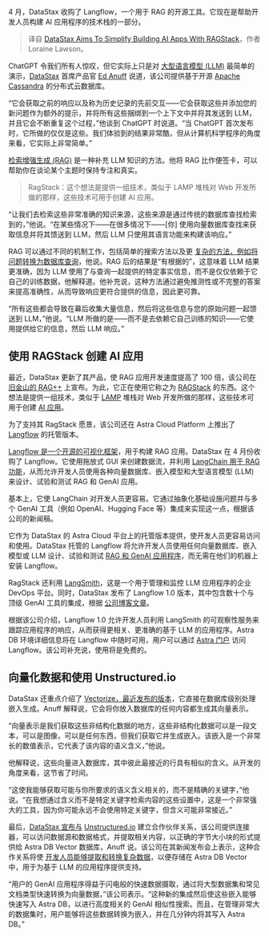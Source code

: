 
<!--
title: DataStax旨在通过RAGStack简化AI应用的构建
cover: https://cdn.thenewstack.io/media/2024/07/8063fcea-buildingaiapplications.jpg
-->

4 月，DataStax 收购了 Langflow，一个用于 RAG 的开源工具。它现在是帮助开发人员构建 AI 应用程序的技术栈的一部分。

> 译自 [DataStax Aims To Simplify Building AI Apps With RAGStack](https://thenewstack.io/datastax-aims-to-simplify-building-ai-apps-with-ragstack/)，作者 Loraine Lawson。

ChatGPT 令我们所有人惊叹，但它实际上只是对 [大型语言模型 (LLM)](https://thenewstack.io/working-with-llm-apis-dev-shares-experience-building-ai-bots/) 最简单的演示，[DataStax](https://thenewstack.io/datastax-gas-data-api-for-genai-application-development/) 首席产品官 [Ed Anuff](https://www.linkedin.com/in/edanuff/) 说道，该公司提供基于开源 [Apache Cassandra](https://thenewstack.io/why-apache-cassandra-5-0-is-a-game-changer-for-developers/) 的分布式云数据库。

“它会获取之前的响应以及称为历史记录的先前交互——它会获取这些并添加您的新问题作为额外的提示，并将所有这些捆绑到一个上下文中并将其发送到 LLM，并且它会不断重复这个过程，”他谈到 ChatGPT 时说道。“当 ChatGPT 首次发布时，它所做的仅仅是这些。我们体验到的结果非常酷，但从计算机科学程序的角度来看，它实际上非常简单。”

[检索增强生成 (RAG)](https://thenewstack.io/how-rag-architecture-overcomes-llm-limitations/) 是一种补充 LLM 知识的方法。他将 RAG 比作便签卡，可以帮助你在谈论某个主题时保持专注和真实。

> RagStack：这个想法是提供一组技术，类似于 LAMP 堆栈对 Web 开发所做的那样，这些技术可用于创建 AI 应用。

“让我们去检索这些非常准确的知识来源，这些来源是通过传统的数据库查找检索到的，”他说。“在某些情况下——在很多情况下——[你] 使用向量数据库查找来获取信息并将其馈送到 LLM，然后 LLM 只使用其语言功能来构建该响应。”

RAG 可以通过不同的机制工作，包括简单的搜索方法以及更 [复杂的方法，例如将问题转换为数据库查询](https://thenewstack.io/how-to-run-complex-queries-with-sql-in-vector-databases/)，他说。RAG 后的结果是“有根据的”，这意味着 LLM 结果更准确，因为 LLM 使用了与查询一起提供的特定事实信息，而不是仅仅依赖于它自己的训练数据，他解释道。他补充说，这种方法通过避免推测性或不完整的答案来提高准确性，从而导致响应更符合提供的信息，因此更可靠。

“所有这些都会导致在幕后收集大量信息，然后将这些信息与您的原始问题一起馈送到 LLM，”他说。“LLM 所做的是——而不是去依赖它自己训练的知识——它使用提供给它的信息，然后 LLM 响应。”

## 使用 RAGStack 创建 AI 应用

最近，DataStax 更新了其产品，使 RAG 应用开发速度提高了 100 倍，该公司在 [旧金山的 RAG++](https://www.datastax.com/press-release/datastax-to-launch-massive-new-ai-platform-updates-at-rag-plus-plus-event-in-san-francisco-partners-attending-langchain-microsoft-mistral-ai-nvidia-unstructured-and-more) 上宣布。为此，它正在使用它称之为 [RAGStack](https://www.datastax.com/blog/ragstack-1-dot-0-generally-available) 的东西。这个想法是提供一组技术，类似于 [LAMP](https://thenewstack.io/install-a-full-lamp-stack-on-a-debian-server/) 堆栈对 Web 开发所做的那样，这些技术可用于创建 [AI 应用](https://thenewstack.io/how-to-easily-add-ai-to-your-applications/)。

为了支持其 RagStack 愿景，该公司还在 Astra Cloud Platform 上推出了 [Langflow](https://www.datastax.com/blog/introducing-datastax-langflow-design-test-generative-ai-apps) 的托管版本。

[Langflow 是一个开源的可视化框架](https://astra.datastax.com/signup?type=langflow)，用于构建 RAG 应用。DataStax 在 4 月份收购了 Langflow。它使用拖放式 GUI 来创建数据流，并利用 [LangChain 用于 RAG 功能](https://thenewstack.io/langchain-the-trendiest-web-framework-of-2023-thanks-to-ai/)，从而允许开发人员使用各种向量数据库、嵌入模型和大型语言模型 (LLM) 来设计、试验和测试 RAG 和 GenAI 应用。

基本上，它使 LangChain 对开发人员更容易。它通过抽象化基础设施问题并与多个 GenAI 工具（例如 OpenAI、Hugging Face 等）集成来实现这一点，根据该公司的新闻稿。

它作为 DataStax 的 Astra Cloud 平台上的托管版本提供，使开发人员更容易访问和使用。DataStax 托管的 Langflow 将允许开发人员使用任何向量数据库、嵌入模型或 LLM 设计、试验和测试 [RAG 和 GenAI 应用程序](https://thenewstack.io/develop-a-cloud-hosted-rag-app-with-an-open-source-llm/)，而无需在他们的机器上安装 Langflow。

RagStack 还利用 [LangSmith](https://www.langchain.com/langsmith)，这是一个用于管理和监控 LLM 应用程序的企业 DevOps 平台。同时，DataStax 发布了 Langflow 1.0 版本，其中包含数十个与顶级 GenAI 工具的集成，根据 [公司博客文章](https://www.datastax.com/blog/introducing-datastax-langflow-design-test-generative-ai-apps)。

根据该公司介绍，Langflow 1.0 允许开发人员利用 LangSmith 的可观察性服务来跟踪应用程序的响应，从而获得更相关、更准确的基于 LLM 的应用程序。Astra DB 环境详细信息将在 Langflow 中随时可用，用户可以通过 [Astra 门户](https://accounts.datastax.com/session-service/v1/login) 访问 Langflow。该公司补充说，使用将是免费的。

## 向量化数据和使用 Unstructured.io
DataStax 还重点介绍了 [Vectorize，最近发布的版本](https://www.datastax.com/blog/simplifying-vector-embedding-generation-with-astra-vectorize)，它直接在数据库级别处理嵌入生成。Anuff 解释说，它会将你放入数据库的任何内容都生成其向量表示。

“向量表示是我们获取这些非结构化数据的地方，这些非结构化数据可以是一段文本，可以是图像，可以是任何东西，但我们获取它并生成嵌入。该嵌入是一个非常长的数值表示，它代表了该内容的语义含义，”他说。

他解释说，这些向量进入数据库，其中彼此最接近的行具有相似的含义。从开发的角度来看，这节省了时间。

“这使我能够获取可能与你所要求的语义含义相关的，而不是精确的关键字，”他说。“在我想通过含义而不是特定关键字检索内容的这些设置中，这是一个非常强大的工具，因为你可能永远不会使用特定关键字，但含义可能非常接近。”

最后，[DataStax 宣布与](https://www.datastax.com/blog/data-ingestion-just-got-easier-unstructured-astra-db) [Unstructured.io](https://unstructured.io/) 建立合作伙伴关系，该公司提供连接器，可以访问数据源和数据格式，并提取相关内容，以正确的字节大小块的形式提供给 Astra DB Vector 数据库，Anuff 说。该公司在其新闻发布会上表示，这种合作关系将使 [开发人员能够提取和转换复杂数据](https://thenewstack.io/the-genai-data-developer-experience-performance-optimization/)，以便存储在 Astra DB Vector 中，用于为基于 LLM 的应用程序提供支持。

“用户的 GenAI 应用程序得益于闪电般的快速数据摄取，通过将大型数据集和常见文档类型快速转换为向量数据，”该公司表示。“这种新的集成然后使这些嵌入能够快速写入 Astra DB，以进行高度相关的 GenAI 相似性搜索。而且，在管理非常大的数据集时，用户能够将这些数据转换为嵌入，并在几分钟内将其写入 Astra DB。”
